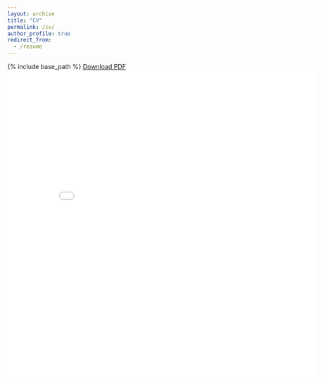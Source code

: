 ```yaml
---
layout: archive
title: "CV"
permalink: /cv/
author_profile: true
redirect_from:
  - /resume
---
```


{% include base_path %}
<a href="files/CV_Robin-Kottmann_EN.pdf">Download PDF</a>
<embed src="files/CV_Robin-Kottmann_EN.pdf" type="application/pdf" width="700px" height="700px"/>

